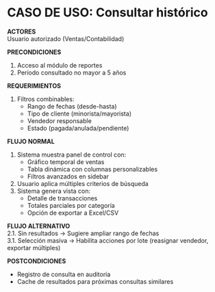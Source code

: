 # CASO DE USO: Consultar histórico  
**ACTORES**  
Usuario autorizado (Ventas/Contabilidad)  

**PRECONDICIONES**  
1. Acceso al módulo de reportes  
2. Período consultado no mayor a 5 años  

**REQUERIMIENTOS**  
1. Filtros combinables:  
   - Rango de fechas (desde-hasta)  
   - Tipo de cliente (minorista/mayorista)  
   - Vendedor responsable  
   - Estado (pagada/anulada/pendiente)  

**FLUJO NORMAL**  
1. Sistema muestra panel de control con:  
   - Gráfico temporal de ventas  
   - Tabla dinámica con columnas personalizables  
   - Filtros avanzados en sidebar  
2. Usuario aplica múltiples criterios de búsqueda  
3. Sistema genera vista con:  
   - Detalle de transacciones  
   - Totales parciales por categoría  
   - Opción de exportar a Excel/CSV  

**FLUJO ALTERNATIVO**  
2.1. Sin resultados → Sugiere ampliar rango de fechas  
3.1. Selección masiva → Habilita acciones por lote (reasignar vendedor, exportar múltiples)  

**POSTCONDICIONES**  
- Registro de consulta en auditoría  
- Cache de resultados para próximas consultas similares